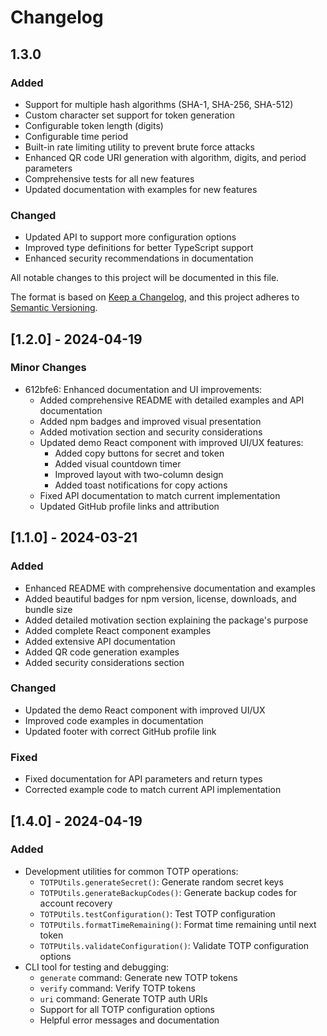 # Changelog

## 1.3.0

### Added

- Support for multiple hash algorithms (SHA-1, SHA-256, SHA-512)
- Custom character set support for token generation
- Configurable token length (digits)
- Configurable time period
- Built-in rate limiting utility to prevent brute force attacks
- Enhanced QR code URI generation with algorithm, digits, and period parameters
- Comprehensive tests for all new features
- Updated documentation with examples for new features

### Changed

- Updated API to support more configuration options
- Improved type definitions for better TypeScript support
- Enhanced security recommendations in documentation

All notable changes to this project will be documented in this file.

The format is based on [Keep a Changelog](https://keepachangelog.com/en/1.0.0/),
and this project adheres to [Semantic Versioning](https://semver.org/spec/v2.0.0.html).

## [1.2.0] - 2024-04-19

### Minor Changes

- 612bfe6: Enhanced documentation and UI improvements:
  - Added comprehensive README with detailed examples and API documentation
  - Added npm badges and improved visual presentation
  - Added motivation section and security considerations
  - Updated demo React component with improved UI/UX features:
    - Added copy buttons for secret and token
    - Added visual countdown timer
    - Improved layout with two-column design
    - Added toast notifications for copy actions
  - Fixed API documentation to match current implementation
  - Updated GitHub profile links and attribution

## [1.1.0] - 2024-03-21

### Added

- Enhanced README with comprehensive documentation and examples
- Added beautiful badges for npm version, license, downloads, and bundle size
- Added detailed motivation section explaining the package's purpose
- Added complete React component examples
- Added extensive API documentation
- Added QR code generation examples
- Added security considerations section

### Changed

- Updated the demo React component with improved UI/UX
- Improved code examples in documentation
- Updated footer with correct GitHub profile link

### Fixed

- Fixed documentation for API parameters and return types
- Corrected example code to match current API implementation

## [1.4.0] - 2024-04-19

### Added
- Development utilities for common TOTP operations:
  - `TOTPUtils.generateSecret()`: Generate random secret keys
  - `TOTPUtils.generateBackupCodes()`: Generate backup codes for account recovery
  - `TOTPUtils.testConfiguration()`: Test TOTP configuration
  - `TOTPUtils.formatTimeRemaining()`: Format time remaining until next token
  - `TOTPUtils.validateConfiguration()`: Validate TOTP configuration options
- CLI tool for testing and debugging:
  - `generate` command: Generate new TOTP tokens
  - `verify` command: Verify TOTP tokens
  - `uri` command: Generate TOTP auth URIs
  - Support for all TOTP configuration options
  - Helpful error messages and documentation
